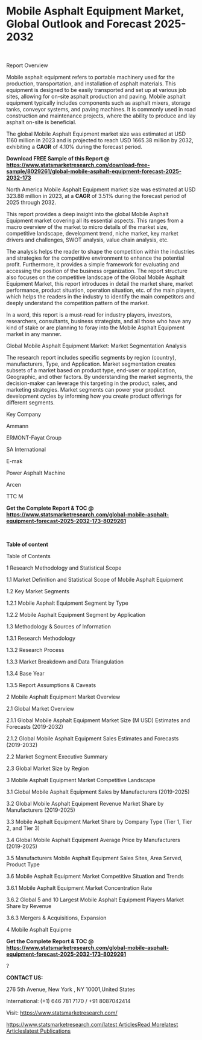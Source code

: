 <h1>Mobile Asphalt Equipment Market, Global Outlook and Forecast 2025-2032</h1><br/><p>Report Overview</p>
 
 
 
 <p>Mobile asphalt equipment refers to portable machinery used for the production, transportation, and installation of asphalt materials. This equipment is designed to be easily transported and set up at various job sites, allowing for on-site asphalt production and paving. Mobile asphalt equipment typically includes components such as asphalt mixers, storage tanks, conveyor systems, and paving machines. It is commonly used in road construction and maintenance projects, where the ability to produce and lay asphalt on-site is beneficial.</p>
 
 
 
 <p>The global Mobile Asphalt Equipment market size was estimated at USD 1160 million in 2023 and is projected to reach USD 1665.38 million by 2032, exhibiting a <strong>CAGR</strong> of 4.10% during the forecast period.</p>
 
 
 
 <p><strong>Download FREE Sample of this Report @ <a href="https://www.statsmarketresearch.com/download-free-sample/8029261/global-mobile-asphalt-equipment-forecast-2025-2032-173">https://www.statsmarketresearch.com/download-free-sample/8029261/global-mobile-asphalt-equipment-forecast-2025-2032-173</a></strong></p>
 
 
 
 <p>North America Mobile Asphalt Equipment market size was estimated at USD 323.88 million in 2023, at a <strong>CAGR</strong> of 3.51% during the forecast period of 2025 through 2032.</p>
 
 
 
 <p>This report provides a deep insight into the global Mobile Asphalt Equipment market covering all its essential aspects. This ranges from a macro overview of the market to micro details of the market size, competitive landscape, development trend, niche market, key market drivers and challenges, SWOT analysis, value chain analysis, etc.</p>
 
 
 
 <p>The analysis helps the reader to shape the competition within the industries and strategies for the competitive environment to enhance the potential profit. Furthermore, it provides a simple framework for evaluating and accessing the position of the business organization. The report structure also focuses on the competitive landscape of the Global Mobile Asphalt Equipment Market, this report introduces in detail the market share, market performance, product situation, operation situation, etc. of the main players, which helps the readers in the industry to identify the main competitors and deeply understand the competition pattern of the market.</p>
 
 
 
 <p>In a word, this report is a must-read for industry players, investors, researchers, consultants, business strategists, and all those who have any kind of stake or are planning to foray into the Mobile Asphalt Equipment market in any manner.</p>
 
 
 
 <p>Global Mobile Asphalt Equipment Market: Market Segmentation Analysis</p>
 
 
 
 <p>The research report includes specific segments by region (country), manufacturers, Type, and Application. Market segmentation creates subsets of a market based on product type, end-user or application, Geographic, and other factors. By understanding the market segments, the decision-maker can leverage this targeting in the product, sales, and marketing strategies. Market segments can power your product development cycles by informing how you create product offerings for different segments.</p>
 
 
 
 <p>Key Company</p>
 
 
 
 <p>Ammann</p>
 
 
 
 <p>ERMONT-Fayat Group</p>
 
 
 
 <p>SA International</p>
 
 
 
 <p>E-mak</p>
 
 
 
 <p>Power Asphalt Machine</p>
 
 
 
 <p>Arcen</p>
 
 
 
 <p>TTC M</p>
 
 
 
 <div><b>Get the Complete Report & TOC @ <a href="https://www.statsmarketresearch.com/global-mobile-asphalt-equipment-forecast-2025-2032-173-8029261">https://www.statsmarketresearch.com/global-mobile-asphalt-equipment-forecast-2025-2032-173-8029261</a></b></div>
 
 
 
 <p><br />
 
 <b>Table of content</b></p>
 
 
 
 <p>Table of Contents<br />
 
 1 Research Methodology and Statistical Scope<br />
 
 1.1 Market Definition and Statistical Scope of Mobile Asphalt Equipment<br />
 
 1.2 Key Market Segments<br />
 
 1.2.1 Mobile Asphalt Equipment Segment by Type<br />
 
 1.2.2 Mobile Asphalt Equipment Segment by Application<br />
 
 1.3 Methodology & Sources of Information<br />
 
 1.3.1 Research Methodology<br />
 
 1.3.2 Research Process<br />
 
 1.3.3 Market Breakdown and Data Triangulation<br />
 
 1.3.4 Base Year<br />
 
 1.3.5 Report Assumptions & Caveats<br />
 
 2 Mobile Asphalt Equipment Market Overview<br />
 
 2.1 Global Market Overview<br />
 
 2.1.1 Global Mobile Asphalt Equipment Market Size (M USD) Estimates and Forecasts (2019-2032)<br />
 
 2.1.2 Global Mobile Asphalt Equipment Sales Estimates and Forecasts (2019-2032)<br />
 
 2.2 Market Segment Executive Summary<br />
 
 2.3 Global Market Size by Region<br />
 
 3 Mobile Asphalt Equipment Market Competitive Landscape<br />
 
 3.1 Global Mobile Asphalt Equipment Sales by Manufacturers (2019-2025)<br />
 
 3.2 Global Mobile Asphalt Equipment Revenue Market Share by Manufacturers (2019-2025)<br />
 
 3.3 Mobile Asphalt Equipment Market Share by Company Type (Tier 1, Tier 2, and Tier 3)<br />
 
 3.4 Global Mobile Asphalt Equipment Average Price by Manufacturers (2019-2025)<br />
 
 3.5 Manufacturers Mobile Asphalt Equipment Sales Sites, Area Served, Product Type<br />
 
 3.6 Mobile Asphalt Equipment Market Competitive Situation and Trends<br />
 
 3.6.1 Mobile Asphalt Equipment Market Concentration Rate<br />
 
 3.6.2 Global 5 and 10 Largest Mobile Asphalt Equipment Players Market Share by Revenue<br />
 
 3.6.3 Mergers & Acquisitions, Expansion<br />
 
 4 Mobile Asphalt Equipme</p>
 
 
 
 <div><b>Get the Complete Report & TOC @ <a href="https://www.statsmarketresearch.com/global-mobile-asphalt-equipment-forecast-2025-2032-173-8029261">https://www.statsmarketresearch.com/global-mobile-asphalt-equipment-forecast-2025-2032-173-8029261</a></b></div>
 
 
 
 <p>? </p>
 
 
 
 <p><b>CONTACT US:</b><br />
 
 276 5th Avenue, New York , NY 10001,United States<br />
 
 International: (+1) 646 781 7170 / +91 8087042414<br />
 
 Visit: <a href="https://www.statsmarketresearch.com/">https://www.statsmarketresearch.com/</a><br />
 
 <a href="https://gyeongbokgung.com">https://www.statsmarketresearch.com/</a><a href="https://hallyeomaritime.com">latest Articles</a><a href="https://jingwansa.com">Read More</a><a href="https://nguoiviet.jp/">latest Articles</a><a href="https://www.intelmarketresearch.com/">latest Publications</a></p>